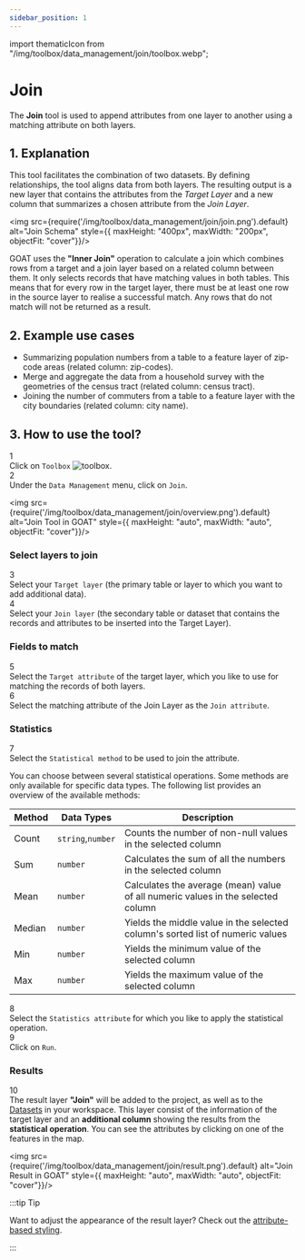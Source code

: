 ```yaml
---
sidebar_position: 1
---
```


import thematicIcon from "/img/toolbox/data_management/join/toolbox.webp";


# Join

The **Join** tool is used to append attributes from one layer to another using a matching attribute on both layers. 

## 1. Explanation

This tool facilitates the combination of two datasets. By defining relationships, the tool aligns data from both layers. The resulting output is a new layer that contains the attributes from the *Target Layer* and a new column that summarizes a chosen attribute from the *Join Layer*. 

<div style={{ display: 'flex', flexDirection: 'column', alignItems: 'center' }}>

  <img src={require('/img/toolbox/data_management/join/join.png').default} alt="Join Schema" style={{ maxHeight: "400px", maxWidth: "200px", objectFit: "cover"}}/>

</div> 

GOAT uses the **"Inner Join"** operation to calculate a join which combines rows from a target and a join layer based on a related column between them. It only selects records that have matching values in both tables. This means that for every row in the target layer, there must be at least one row in the source layer to realise a successful match. Any rows that do not match will not be returned as a result.

## 2. Example use cases

- Summarizing population numbers from a table to a feature layer of zip-code areas (related column: zip-codes).
- Merge and aggregate the data from a household survey with the geometries of the census tract (related column: census tract).
- Joining the number of commuters from a table to a feature layer with the city boundaries (related column: city name). 


## 3. How to use the tool?

<div class="step">
  <div class="step-number">1</div>
  <div class="content">Click on <code>Toolbox</code> <img src={thematicIcon} alt="toolbox" style={{width: "25px"}}/>. </div>
</div>

<div class="step">
  <div class="step-number">2</div>
  <div class="content">Under the <code>Data Management</code> menu, click on <code>Join</code>.</div>
</div>

<div style={{ display: 'flex', flexDirection: 'column', alignItems: 'center' }}>

  <img src={require('/img/toolbox/data_management/join/overview.png').default} alt="Join Tool in GOAT" style={{ maxHeight: "auto", maxWidth: "auto", objectFit: "cover"}}/>

</div> 

<p> </p>

### Select layers to join 

<div class="step">
  <div class="step-number">3</div>
  <div class="content">  Select your <code>Target layer</code> (the primary table or layer to which you want to add additional data). </div>
</div>

<div class="step">
  <div class="step-number">4</div>
  <div class="content">Select your <code>Join layer</code> (the secondary table or dataset that contains the records and attributes to be inserted into the Target Layer). </div>
</div>

### Fields to match

<div class="step">
  <div class="step-number">5</div>
  <div class="content">Select the <code>Target attribute</code> of the target layer, which you like to use for matching the records of both layers.</div>
</div>

<div class="step">
  <div class="step-number">6</div>
  <div class="content"> Select the matching attribute of the Join Layer as the <code>Join attribute</code>. </div>
</div>

### Statistics

<div class="step">
  <div class="step-number">7</div>
  <div class="content"> Select the <code>Statistical method</code> to be used to join the attribute. </div>
</div>

You can choose between several statistical operations. Some methods are only available for specific data types. The following list provides an overview of the available methods:

| Method | Data Types | Description |
| -------|------| ------------|
| Count  | `string`,`number`    | Counts the number of non-null values in the selected column|
| Sum    | `number`   | Calculates the sum of all the numbers in the selected column|
| Mean   | `number`   | Calculates the average (mean) value of all numeric values in the selected column|
| Median | `number`   | Yields the middle value in the selected column's sorted list of numeric values|
| Min    | `number`   | Yields the minimum value of the selected column|
| Max    | `number`   | Yields the maximum value of the selected column|

<div class="step">
  <div class="step-number">8</div>
  <div class="content">Select the <code>Statistics attribute</code> for which you like to apply the statistical operation.</div>
</div>

<div class="step">
  <div class="step-number">9</div>
  <div class="content">Click on <code>Run</code>.</div>
</div>


### Results
  
<div class="step">
  <div class="step-number">10</div>
  <div class="content">The result layer <b>"Join"</b> will be added to the project, as well as to the <a href="../../workspace/datasets">Datasets</a> in your workspace. This layer consist of the information of the target layer and an <b>additional column</b> showing the results from the <b>statistical operation</b>. You can see the attributes by clicking on one of the features in the map.</div>
</div>



<div style={{ display: 'flex', flexDirection: 'column', alignItems: 'center' }}>

  <img src={require('/img/toolbox/data_management/join/result.png').default} alt="Join Result in GOAT" style={{ maxHeight: "auto", maxWidth: "auto", objectFit: "cover"}}/>

</div> 


:::tip Tip

Want to adjust the appearance of the result layer? Check out the [attribute-based styling](../../map/layer_style/smart_styling).

:::
